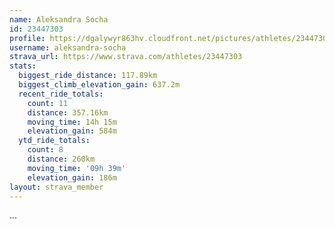```yaml
---
name: Aleksandra Socha
id: 23447303
profile: https://dgalywyr863hv.cloudfront.net/pictures/athletes/23447303/14745546/4/large.jpg
username: aleksandra-socha
strava_url: https://www.strava.com/athletes/23447303
stats:
  biggest_ride_distance: 117.89km
  biggest_climb_elevation_gain: 637.2m
  recent_ride_totals:
    count: 11
    distance: 357.16km
    moving_time: 14h 15m
    elevation_gain: 584m
  ytd_ride_totals:
    count: 8
    distance: 260km
    moving_time: '09h 39m'
    elevation_gain: 186m
layout: strava_member
--- 
```

...

